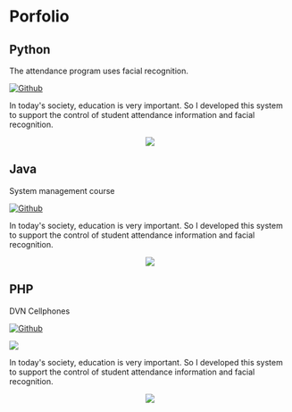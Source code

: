 # Porfolio

## Python
The attendance program uses facial recognition.

[![Github](https://img.shields.io/badge/Github-ViewOnGithub-blue?logo=GitHub)](https://github.com/TanDatTruong/Student-attendance-system)

In today's society, education is very important. So I developed this system to support the control of student attendance information and facial recognition.

<center><img src="./picture/pic.png"></center>

## Java
System management course

[![Github](https://img.shields.io/badge/Github-ViewOnGithub-blue?logo=GitHub)](https://github.com/TanDatTruong/Student-attendance-system)

In today's society, education is very important. So I developed this system to support the control of student attendance information and facial recognition.

<center><img src="./picture/pic.png"></center>


## PHP
DVN Cellphones

[![Github](https://img.shields.io/badge/Github-ViewOnGithub-blue?logo=GitHub)](https://github.com/TanDatTruong/Student-attendance-system)

[![](https://img.shields.io/badge/LinkedIn-Connect%20with%20Me-blue?logo=LinkedIn&style=social)](https://www.linkedin.com/in/chriskhanhtran/)

In today's society, education is very important. So I developed this system to support the control of student attendance information and facial recognition.

<center><img src="./picture/pic.png"></center>


